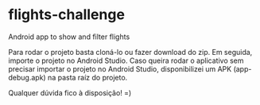 # flights-challenge
Android app to show and filter flights

Para rodar o projeto basta cloná-lo ou fazer download do zip. Em seguida, importe o projeto no Android Studio.
Caso queira rodar o aplicativo sem precisar importar o projeto no Android Studio, disponibilizei um APK (app-debug.apk) na pasta raíz do projeto.

Qualquer dúvida fico à disposição! =)
